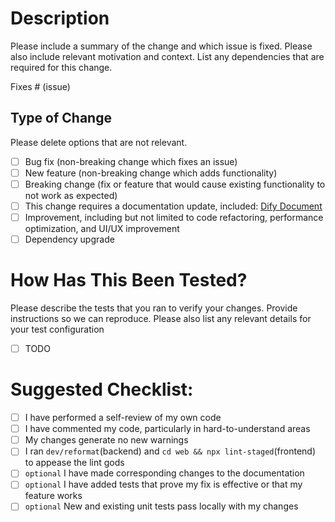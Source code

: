 # Description

Please include a summary of the change and which issue is fixed. Please also include relevant motivation and context. List any dependencies that are required for this change.

Fixes # (issue)

## Type of Change

Please delete options that are not relevant.

- [ ] Bug fix (non-breaking change which fixes an issue)
- [ ] New feature (non-breaking change which adds functionality)
- [ ] Breaking change (fix or feature that would cause existing functionality to not work as expected)
- [ ] This change requires a documentation update, included: [Dify Document](https://github.com/langgenius/dify-docs)
- [ ] Improvement, including but not limited to code refactoring, performance optimization, and UI/UX improvement
- [ ] Dependency upgrade

# How Has This Been Tested?

Please describe the tests that you ran to verify your changes. Provide instructions so we can reproduce. Please also list any relevant details for your test configuration

- [ ] TODO

# Suggested Checklist:

- [ ] I have performed a self-review of my own code
- [ ] I have commented my code, particularly in hard-to-understand areas
- [ ] My changes generate no new warnings
- [ ] I ran `dev/reformat`(backend) and `cd web && npx lint-staged`(frontend) to appease the lint gods
- [ ] `optional` I have made corresponding changes to the documentation 
- [ ] `optional` I have added tests that prove my fix is effective or that my feature works
- [ ] `optional` New and existing unit tests pass locally with my changes
